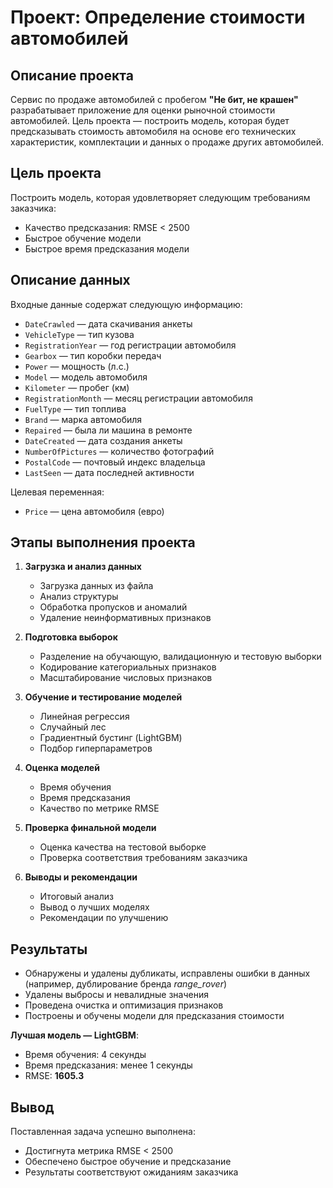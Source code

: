 # Проект: Определение стоимости автомобилей

## Описание проекта

Сервис по продаже автомобилей с пробегом **"Не бит, не крашен"** разрабатывает приложение для оценки рыночной стоимости автомобилей. Цель проекта — построить модель, которая будет предсказывать стоимость автомобиля на основе его технических характеристик, комплектации и данных о продаже других автомобилей.

## Цель проекта

Построить модель, которая удовлетворяет следующим требованиям заказчика:
- Качество предсказания: RMSE < 2500
- Быстрое обучение модели
- Быстрое время предсказания модели

## Описание данных

Входные данные содержат следующую информацию:
- `DateCrawled` — дата скачивания анкеты
- `VehicleType` — тип кузова
- `RegistrationYear` — год регистрации автомобиля
- `Gearbox` — тип коробки передач
- `Power` — мощность (л.с.)
- `Model` — модель автомобиля
- `Kilometer` — пробег (км)
- `RegistrationMonth` — месяц регистрации автомобиля
- `FuelType` — тип топлива
- `Brand` — марка автомобиля
- `Repaired` — была ли машина в ремонте
- `DateCreated` — дата создания анкеты
- `NumberOfPictures` — количество фотографий
- `PostalCode` — почтовый индекс владельца
- `LastSeen` — дата последней активности

Целевая переменная:
- `Price` — цена автомобиля (евро)

## Этапы выполнения проекта

1. **Загрузка и анализ данных**  
   - Загрузка данных из файла  
   - Анализ структуры  
   - Обработка пропусков и аномалий  
   - Удаление неинформативных признаков

2. **Подготовка выборок**  
   - Разделение на обучающую, валидационную и тестовую выборки  
   - Кодирование категориальных признаков  
   - Масштабирование числовых признаков

3. **Обучение и тестирование моделей**  
   - Линейная регрессия  
   - Случайный лес  
   - Градиентный бустинг (LightGBM)  
   - Подбор гиперпараметров

4. **Оценка моделей**  
   - Время обучения  
   - Время предсказания  
   - Качество по метрике RMSE

5. **Проверка финальной модели**  
   - Оценка качества на тестовой выборке  
   - Проверка соответствия требованиям заказчика

6. **Выводы и рекомендации**  
   - Итоговый анализ  
   - Вывод о лучших моделях  
   - Рекомендации по улучшению

## Результаты

- Обнаружены и удалены дубликаты, исправлены ошибки в данных (например, дублирование бренда *range_rover*)
- Удалены выбросы и невалидные значения
- Проведена очистка и оптимизация признаков
- Построены и обучены модели для предсказания стоимости

**Лучшая модель — LightGBM**:
- Время обучения: 4 секунды  
- Время предсказания: менее 1 секунды  
- RMSE: **1605.3**

## Вывод

Поставленная задача успешно выполнена:
- Достигнута метрика RMSE < 2500  
- Обеспечено быстрое обучение и предсказание  
- Результаты соответствуют ожиданиям заказчика


